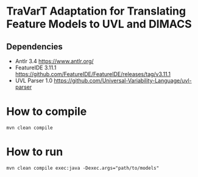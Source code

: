 # TraVarT Adaptation for Translating Feature Models to UVL and DIMACS

## Dependencies
* Antlr 3.4 https://www.antlr.org/
* FeatureIDE 3.11.1 https://github.com/FeatureIDE/FeatureIDE/releases/tag/v3.11.1
* UVL Parser 1.0 https://github.com/Universal-Variability-Language/uvl-parser


# How to compile

`mvn clean compile`

# How to run
`mvn clean compile exec:java -Dexec.args="path/to/models"`